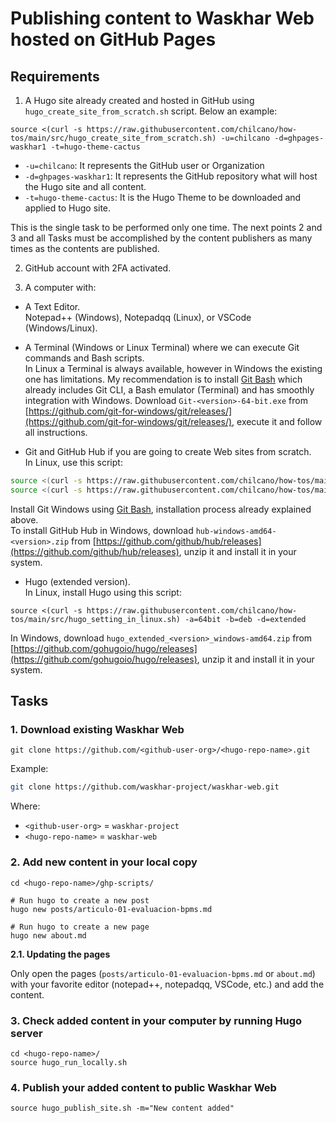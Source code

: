 # Publishing content to Waskhar Web hosted on GitHub Pages

## Requirements

1. A Hugo site already created and hosted in GitHub using `hugo_create_site_from_scratch.sh` script. Below an example:

```
source <(curl -s https://raw.githubusercontent.com/chilcano/how-tos/main/src/hugo_create_site_from_scratch.sh) -u=chilcano -d=ghpages-waskhar1 -t=hugo-theme-cactus
```

* `-u=chilcano`: It represents the GitHub user or Organization
* `-d=ghpages-waskhar1`: It represents the GitHub repository what will host the Hugo site and all content.
* `-t=hugo-theme-cactus`: It is the Hugo Theme to be downloaded and applied to Hugo site.

This is the single task to be performed only one time. The next points 2 and 3 and all Tasks must be accomplished by the content publishers as many times as the contents are published.

2. GitHub account with 2FA activated.

3. A computer with:

- A Text Editor.  
Notepad++ (Windows), Notepadqq (Linux), or VSCode (Windows/Linux).

- A Terminal (Windows or Linux Terminal) where we can execute Git commands and Bash scripts.  
In Linux a Terminal is always available, however in Windows the existing one has limitations. My recommendation is to install [Git Bash](https://gitforwindows.org/) which already includes Git CLI, a Bash emulator (Terminal) and has smoothly integration with Windows. Download `Git-<version>-64-bit.exe`  from [https://github.com/git-for-windows/git/releases/](https://github.com/git-for-windows/git/releases/), execute it and follow all instructions.

- Git and GitHub Hub if you are going to create Web sites from scratch.  
In Linux, use this script:
```sh
source <(curl -s https://raw.githubusercontent.com/chilcano/how-tos/main/src/git_and_hub_setting_in_linux.sh)
source <(curl -s https://raw.githubusercontent.com/chilcano/how-tos/main/src/git_and_hub_setting_in_linux.sh) -u=<your-git-account-name> -e=<your-git-account-email>
```  
Install Git Windows using [Git Bash](https://gitforwindows.org/), installation process already explained above.  
To install GitHub Hub in Windows, download `hub-windows-amd64-<version>.zip` from [https://github.com/github/hub/releases](https://github.com/github/hub/releases), unzip it and install it in your system. 

- Hugo (extended version).  
In Linux, install Hugo using this script:
```
source <(curl -s https://raw.githubusercontent.com/chilcano/how-tos/main/src/hugo_setting_in_linux.sh) -a=64bit -b=deb -d=extended
```
In Windows, download `hugo_extended_<version>_windows-amd64.zip` from [https://github.com/gohugoio/hugo/releases](https://github.com/gohugoio/hugo/releases), unzip it and install it in your system.


## Tasks

### 1. Download existing Waskhar Web

```
git clone https://github.com/<github-user-org>/<hugo-repo-name>.git
```
Example:
```sh
git clone https://github.com/waskhar-project/waskhar-web.git
```
Where:
* `<github-user-org>` = `waskhar-project`
* `<hugo-repo-name>` = `waskhar-web`

### 2. Add new content in your local copy

```
cd <hugo-repo-name>/ghp-scripts/

# Run hugo to create a new post
hugo new posts/articulo-01-evaluacion-bpms.md

# Run hugo to create a new page
hugo new about.md
```
__2.1. Updating the pages__  

Only open the pages (`posts/articulo-01-evaluacion-bpms.md` or `about.md`) with your favorite editor (notepad++, notepadqq, VSCode, etc.) and add the content.

### 3. Check added content in your computer by running Hugo server

```
cd <hugo-repo-name>/
source hugo_run_locally.sh
```

### 4. Publish your added content to public Waskhar Web

```
source hugo_publish_site.sh -m="New content added"
```
